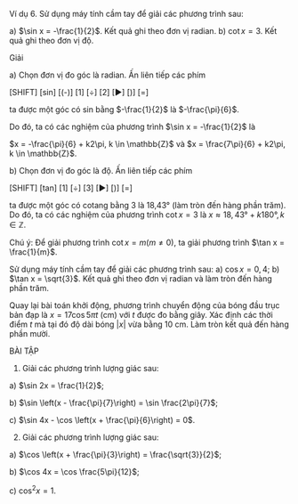 Ví dụ 6. Sử dụng máy tính cầm tay để giải các phương trình sau:

a) $\sin x = -\frac{1}{2}$. Kết quả ghi theo đơn vị radian.
b) $\cot x = 3$. Kết quả ghi theo đơn vị độ.

Giải

a) Chọn đơn vị đo góc là radian.
Ấn liên tiếp các phím

[SHIFT] [sin] [(-)] [1] [÷] [2] [►] [)] [=]

ta được một góc có sin bằng $-\frac{1}{2}$ là $-\frac{\pi}{6}$.

Do đó, ta có các nghiệm của phương trình $\sin x = -\frac{1}{2}$ là

$x = -\frac{\pi}{6} + k2\pi, k \in \mathbb{Z}$ và $x = \frac{7\pi}{6} + k2\pi, k \in \mathbb{Z}$.

b) Chọn đơn vị đo góc là độ.
Ấn liên tiếp các phím

[SHIFT] [tan] [1] [÷] [3] [►] [)] [=]

ta được một góc có cotang bằng 3 là 18,43° (làm tròn đến hàng phần trăm).
Do đó, ta có các nghiệm của phương trình $\cot x = 3$ là $x ≈ 18,43° + k180°, k \in \mathbb{Z}$.

Chú ý: Để giải phương trình $\cot x = m (m \neq 0)$, ta giải phương trình $\tan x = \frac{1}{m}$.

Sử dụng máy tính cầm tay để giải các phương trình sau:
a) $\cos x = 0,4$;
b) $\tan x = \sqrt{3}$.
Kết quả ghi theo đơn vị radian và làm tròn đến hàng phần trăm.

Quay lại bài toán khởi động, phương trình chuyển động của bóng đầu trục bản đạp là $x = 17 \cos 5\pi t$ (cm) với $t$ được đo bằng giây. Xác định các thời điểm $t$ mà tại đó độ dài bóng $|x|$ vừa bằng 10 cm. Làm tròn kết quả đến hàng phần mười.

BÀI TẬP

1. Giải các phương trình lượng giác sau:

a) $\sin 2x = \frac{1}{2}$;

b) $\sin \left(x - \frac{\pi}{7}\right) = \sin \frac{2\pi}{7}$;

c) $\sin 4x - \cos \left(x + \frac{\pi}{6}\right) = 0$.

2. Giải các phương trình lượng giác sau:

a) $\cos \left(x + \frac{\pi}{3}\right) = \frac{\sqrt{3}}{2}$;

b) $\cos 4x = \cos \frac{5\pi}{12}$;

c) $\cos^2 x = 1$.